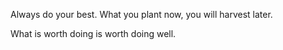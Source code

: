 Always do your best. What you plant now, you will harvest later.

What is worth doing is worth doing well.
